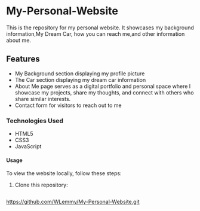 # My-Personal-Website
This is the repository for my personal website. It showcases my background information,My Dream Car, how you can reach me,and other information about me.
## Features

- My Background section displaying my profile picture
- The Car section displaying my dream car information
- About Me page serves as a digital portfolio and personal space where I showcase my projects, share my thoughts, and connect with others who share similar interests.
- Contact form for visitors to reach out to me

### Technologies Used

- HTML5
- CSS3
- JavaScript

#### Usage

To view the website locally, follow these steps:

1. Clone this repository:
   ```bash
  https://github.com/WLemmy/My-Personal-Website.git
  
